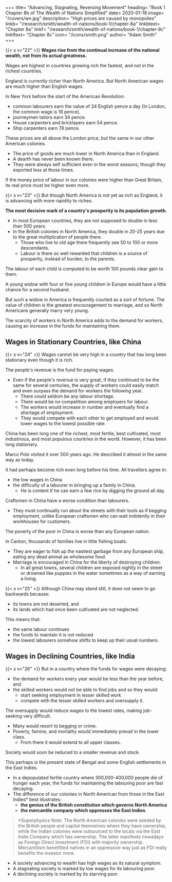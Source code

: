 +++
title=  "Advancing, Stagnating, Reversing Movement"
heading=  "Book 1 Chapter 8b of The Wealth of Nations Simplified"
date=  2020-01-18
image=  "/covers/wn.jpg"
description=  "High prices are caused by monopolies"
linkb=  "/research/smith/wealth-of-nations/book-1/chapter-8a"
linkbtext=  "Chapter 8a"
linkf=  "/research/smith/wealth-of-nations/book-1/chapter-8c"
linkftext=  "Chapter 8c"
icon=  "/icons/smith.png"
author= "Adam Smith"
+++


{{< s v="22" >}} **Wages rise from the continual increase of the national wealth, not from its actual greatness.** 

Wages are highest in countries growing rich the fastest, and not in the richest countries. 

England is currently richer than North America. But North American wages are much higher than English wages. 

In New York before the start of the American Revolution:
- common labourers earn the value of 24 English pence a day [In London, the common wage is 18 pence].
- journeymen tailors earn 34 pence.
- House carpenters and bricklayers earn 54 pence.
- Ship carpenters earn 78 pence.

These prices are all above the London price, but the same in our other American colonies.
- The price of goods are much lower in North America than in England.
- A dearth has never been known there.
- They were always self sufficient even in the worst seasons, though they exported less at those times.

If the money price of labour in our colonies were higher than Great Britain, its real price must be higher even more.



{{< s v="23" >}} But though North America is not yet as rich as England, it is advancing with more rapidity to riches.

**The most decisive mark of a country's prosperity is its population growth.**

- In most European countries, they are not supposed to double in less than 500 years.
- In the British colonies in North America, they double in 20-25 years due to the great multiplication of people there.
  - Those who live to old age there frequently see 50 to 100 or more descendants.
  - Labour is there so well rewarded that children is a source of prosperity, instead of burden, to the parents.

The labour of each child is computed to be worth 100 pounds clear gain to them.

A young widow with four or five young children in Europe would have a little chance for a second husband.

But such a widow in America is frequently courted as a sort of fortune. The value of children is the greatest encouragement to marriage, and so North Americans generally marry very young.

The scarcity of workers in North America adds to the demand for workers, causing an increase in the funds for maintaining them.



## Wages in Stationary Countries, like China

{{< s v="24" >}} Wages cannot be very high in a country that has long been stationary even though it is rich.

The people's revenue is the fund for paying wages.
- Even if the people's revenue is very great, if they continued to be the same for several centuries, the supply of workers could easily match and even surpass the demand for workers the following year.
  - There could seldom be any labour shortage.
  - There would be no competition among employers for labour.
  - The workers would increase in number and eventually find a shortage of employment.
  - They would compete with each other to get employed and would lower wages to the lowest possible rate.

China has been long one of the richest, most fertile, best cultivated, most industrious, and most populous countries in the world. However, it has been long stationary.

Marco Polo visited it over 500 years ago. He described it almost in the same way as today.

It had perhaps become rich even long before his time. All travellers agree in: 
- the low wages in China
- the difficulty of a labourer in bringing up a family in China.
  - He is content if he can earn a few rice by digging the ground all day.

Craftsmen in China have a worse condition than labourers.
- They must continually run about the streets with their tools as if begging employment, unlike European craftsmen who can wait indolently in their workhouses for customers.

The poverty of the poor in China is worse than any European nation.

In Canton, thousands of families live in little fishing boats. 
- They are eager to fish up the nastiest garbage from any European ship, eating any dead animal as wholesome food.
- Marriage is encouraged in China for the liberty of destroying children.
  - In all great towns, several children are exposed nightly in the street or drowned like puppies in the water sometimes as a way of earning a living.


{{< s v="25" >}} Although China may stand still, it does not seem to go backwards because: 
- its towns are not deserted, and
- its lands which had once been cultivated are not neglected.

This means that:
- the same labour continues
- the funds to maintain it is not reduced
- the lowest labourers somehow shifts to keep up their usual numbers.


## Wages in Declining Countries, like India

{{< s v="26" >}} But in a country where the funds for wages were decaying: 
- the demand for workers every year would be less than the year before, and
- the skilled workers would not be able to find jobs and so they would:
  - start seeking employment in lesser skilled work
  - compete with the lesser skilled workers and oversupply it.

The oversupply would reduce wages to the lowest rates, making job-seeking very difficult.
- Many would resort to begging or crime.
- Poverty, famine, and mortality would immediately prevail in the lower class.
  - From there it would extend to all upper classes.

Society would soon be reduced to a smaller revenue and stock<!-- which had escaped the calamity that destroyed the rest -->.

This perhaps is the present state of Bengal and some English settlements in the East Indies.
- In a depopulated fertile country where 300,000-400,000 people die of hunger each year, the funds for maintaining the labouring poor are fast decaying.
- The difference of our colonies in North American from those in the East Indies* best illustrates:
  - **the genius of the British constitution which governs North America**
  - **the mercantile company which oppresses the East Indies**.

> *Superphysics Note: The North American colonies were seeded by the British people and capital themselves where they have ownership, while the Indian colonies were outsourced to the locals via the East India Company which has ownership. The latter manifests nowadays as Foreign Direct Investment (FDI) with majority ownership. Mercantilism benefitted natives in an oppressive way just as FDI really benefits the investor more. 


- A society advancing to wealth has high wages as its natural symptom.
- A stagnating society is marked by low wages for its labouring poor.
- A declining society is marked by its starving poor.
